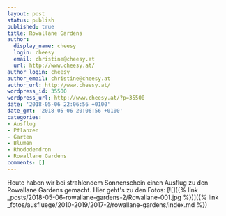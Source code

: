 ```yaml
---
layout: post
status: publish
published: true
title: Rowallane Gardens
author:
  display_name: cheesy
  login: cheesy
  email: christine@cheesy.at
  url: http://www.cheesy.at/
author_login: cheesy
author_email: christine@cheesy.at
author_url: http://www.cheesy.at/
wordpress_id: 35500
wordpress_url: http://www.cheesy.at/?p=35500
date: '2018-05-06 22:06:56 +0100'
date_gmt: '2018-05-06 20:06:56 +0100'
categories:
- Ausflug
- Pflanzen
- Garten
- Blumen
- Rhododendron
- Rowallane Gardens
comments: []
---
```

Heute haben wir bei strahlendem Sonnenschein einen Ausflug zu den Rowallane Gardens gemacht.
Hier geht's zu den Fotos:
[![]({% link _posts/2018-05-06-rowallane-gardens-2/Rowallane-001.jpg %})]({% link _fotos/ausfluege/2010-2019/2017-2/rowallane-gardens/index.md %})
